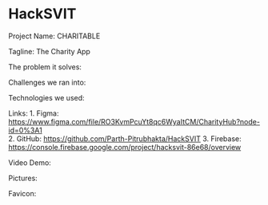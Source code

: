 # HackSVIT

Project Name: CHARITABLE

Tagline: The Charity App

The problem it solves: 

Challenges we ran into: 

Technologies we used:  

Links: 1. Figma: https://www.figma.com/file/RO3KvmPcuYt8qc6WyaItCM/CharityHub?node-id=0%3A1 <br/>
       2. GitHub: https://github.com/Parth-Pitrubhakta/HackSVIT
       3. Firebase: https://console.firebase.google.com/project/hacksvit-86e68/overview

Video Demo:

Pictures:

Favicon:



